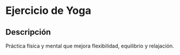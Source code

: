 # Ejercicio de Yoga

## Descripción
Práctica física y mental que mejora flexibilidad, equilibrio y relajación.
